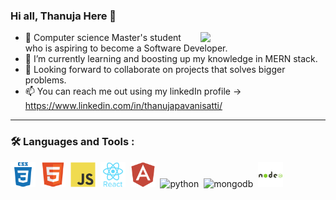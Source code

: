 <!--
### Hi there 👋


**Thanuja153/Thanuja153** is a ✨ _special_ ✨ repository because its `README.md` (this file) appears on your GitHub profile.

Here are some ideas to get you started:

- 🔭 I’m currently working on ...
- 🌱 I’m currently learning ...
- 👯 I’m looking to collaborate on ...
- 🤔 I’m looking for help with ...
- 💬 Ask me about ...
- 📫 How to reach me: ...
- 😄 Pronouns: ...
- ⚡ Fun fact: ...
 <img align="right" src="https://media.giphy.com/media/JWy2zBSXQ55W5Jh00D/giphy.gif" width="150"/> 

- 👋 Hi, I’m @Thanuja
- 👀 Computer science graduate student who is aspiring to become a Software Developer.
- 🌱 I’m currently learning and boosting up my knowledge in MERN stack.
- 👯 Looking forward to collaborate on projects that solves bigger problems.
- 📫 You can reach me out using my linkedIn profile  -> https://www.linkedin.com/in/thanujapavanisatti/
 -->

 ### Hi all, Thanuja Here 👋


  <img align="right" src="https://media.giphy.com/media/JWy2zBSXQ55W5Jh00D/giphy.gif" width="200"/>


- 👀 Computer science Master's student who is aspiring to become a Software Developer.
- 🌱 I’m currently learning and boosting up my knowledge in MERN stack.
- 👯 Looking forward to collaborate on projects that solves bigger problems.
- 📫 You can reach me out using my linkedIn profile  -> https://www.linkedin.com/in/thanujapavanisatti/


---

### :hammer_and_wrench: Languages and Tools :
<div>
 <img src="https://github.com/devicons/devicon/blob/master/icons/css3/css3-plain-wordmark.svg"  title="CSS3" alt="CSS" width="40" height="40"/>&nbsp;
  <img src="https://github.com/devicons/devicon/blob/master/icons/html5/html5-original.svg" title="HTML5" alt="HTML" width="40" height="40"/>&nbsp;
  <img src="https://github.com/devicons/devicon/blob/master/icons/javascript/javascript-original.svg" title="JavaScript" alt="JavaScript" width="40" height="40"/>&nbsp;
  <img src="https://github.com/devicons/devicon/blob/master/icons/react/react-original-wordmark.svg" title="React" alt="React" width="40" height="40"/>&nbsp;
   <img src="https://github.com/devicons/devicon/blob/master/icons/angularjs/angularjs-plain.svg" title="Angular" alt="Angular" width="40" height="40"/>&nbsp;
<img src="https://icons.iconarchive.com/icons/cornmanthe3rd/plex/256/Other-python-icon.png" title="python" alt="python" width="40" height="40"/>&nbsp;
<img src="https://www.svgrepo.com/show/331488/mongodb.svg" title="mongodb" alt="mongodb" width="40" height="40"/>&nbsp;
 <img src="https://github.com/devicons/devicon/blob/master/icons/nodejs/nodejs-original-wordmark.svg" title="NodeJS" alt="NodeJS" width="40" height="40"/>&nbsp;
</div>



